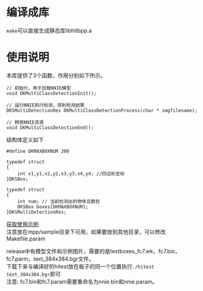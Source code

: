 # 编译成库

`make`可以直接生成静态库libhitbpp.a

# 使用说明

本库提供了3个函数，作用分别如下所示。

```
// 初始化，用于加载NNIE模型
void DKMultiClassDetectionInit();

// 运行NNIE执行检测，得到检测结果
DKSMultiDetectionRes DKMultiClassDetectionProcess(char * imgfilename);

// 释放NNIE资源
void DKMultiClassDetectionEnd();
```

结构体定义如下

```
#define DKMAXBOXNUM 200

typedef struct
{
    int x1,y1,x2,y2,x3,y3,x4,y4; //四边形坐标
}DKSBox;

typedef struct
{
    int num; // 当前检测出的物体总数目
    DKSBox boxes[DKMAXBOXNUM];
}DKSMultiDetectionRes;
```

[获取使用示例](https://github.com/FreshMOU/HiText/releases/download/v1.1/libHiText.zip)  
注意放在mpp/sample目录下可用，如果要放到其他目录，可以修改Makefile.param

release中有模型文件和示例图片，需要的是textboxes_fc7.wk，fc7.bin，fc7.parm，text_384x384.bgr文件。  
下载下来与编译好的hitest放在板子的同一个位置执行`./hitest text_384x384.bgr`即可  
注意: fc7.bin和fc7.param需要重命名为nnie.bin和nnie.param。

